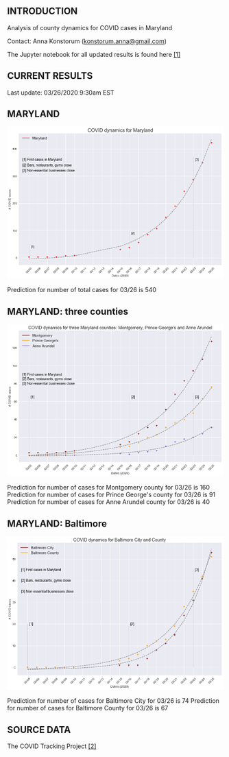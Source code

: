 INTRODUCTION
------------

Analysis of county dynamics for COVID cases in Maryland

Contact: Anna Konstorum (konstorum.anna@gmail.com)

The Jupyter notebook for all updated results is found here [[1]](https://github.com/akonstodata/md_county_covid/blob/master/code/MD_COVID_Dynamics.ipynb)

CURRENT RESULTS
------------
Last update: 03/26/2020 9:30am EST

MARYLAND
------------

![](https://github.com/akonstodata/md_county_covid/blob/master/results/MD_COVID_03262020.png)

Prediction for number of total cases for 03/26 is 540

MARYLAND: three counties
------------
![](https://github.com/akonstodata/md_county_covid/blob/master/results/MD_COVID_3counties_03262020.png)

Prediction for number of cases for Montgomery county for 03/26 is 160
Prediction for number of cases for Prince George's county for 03/26 is 91
Prediction for number of cases for Anne Arundel county for 03/26 is 40


MARYLAND: Baltimore
------------
![](https://github.com/akonstodata/md_county_covid/blob/master/results/MD_COVID_Baltimore_03262020.png)

Prediction for number of cases for Baltimore City for 03/26 is 74
Prediction for number of cases for Baltimore County for 03/26 is 67



SOURCE DATA
------------
The COVID Tracking Project [[2]](https://covidtracking.com/)